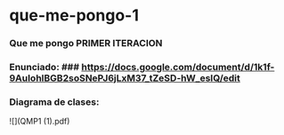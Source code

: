 # que-me-pongo-1
### Que me pongo PRIMER ITERACION ###

### Enunciado: ### https://docs.google.com/document/d/1k1f-9AuIohlBGB2soSNePJ6jLxM37_tZeSD-hW_esIQ/edit

### Diagrama de clases: ###
![](QMP1 (1).pdf)
